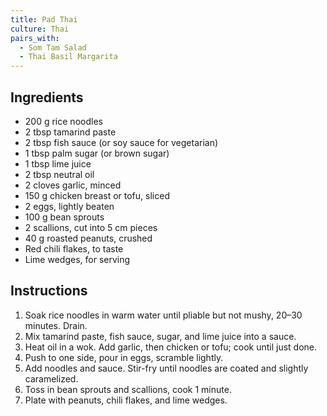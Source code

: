 ```yaml
---
title: Pad Thai
culture: Thai
pairs_with:
  - Som Tam Salad
  - Thai Basil Margarita
---
```


## Ingredients
- 200 g rice noodles
- 2 tbsp tamarind paste
- 2 tbsp fish sauce (or soy sauce for vegetarian)
- 1 tbsp palm sugar (or brown sugar)
- 1 tbsp lime juice
- 2 tbsp neutral oil
- 2 cloves garlic, minced
- 150 g chicken breast or tofu, sliced
- 2 eggs, lightly beaten
- 100 g bean sprouts
- 2 scallions, cut into 5 cm pieces
- 40 g roasted peanuts, crushed
- Red chili flakes, to taste
- Lime wedges, for serving

## Instructions
1. Soak rice noodles in warm water until pliable but not mushy, 20–30 minutes. Drain.
2. Mix tamarind paste, fish sauce, sugar, and lime juice into a sauce.
3. Heat oil in a wok. Add garlic, then chicken or tofu; cook until just done.
4. Push to one side, pour in eggs, scramble lightly.
5. Add noodles and sauce. Stir-fry until noodles are coated and slightly caramelized.
6. Toss in bean sprouts and scallions, cook 1 minute.
7. Plate with peanuts, chili flakes, and lime wedges.
